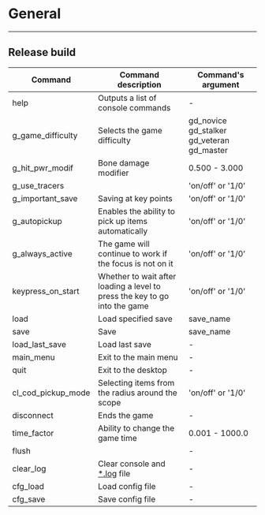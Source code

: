 # General

___

## Release build

| Command | Command description | Command's argument |
|---|---|---|
| help | Outputs a list of console commands | - |
| g_game_difficulty | Selects the game difficulty | gd_novice gd_stalker gd_veteran gd_master |
| g_hit_pwr_modif | Bone damage modifier | 0.500 - 3.000 |
| g_use_tracers |  | 'on/off' or '1/0' |
| g_important_save | Saving at key points | 'on/off' or '1/0' |
| g_autopickup | Enables the ability to pick up items automatically | 'on/off' or '1/0' |
| g_always_active | The game will continue to work if the focus is not on it | 'on/off' or '1/0' |
| keypress_on_start | Whether to wait after loading a level to press the key to go into the game | 'on/off' or '1/0' |
| load | Load specified save | save_name |
| save | Save | save_name |
| load_last_save | Load last save | - |
| main_menu | Exit to the main menu | - |
| quit | Exit to the desktop | - |
| cl_cod_pickup_mode | Selecting items from the radius around the scope | 'on/off' or '1/0' |
| disconnect | Ends the game | - |
| time_factor | Ability to change the game time | 0.001 - 1000.0 |
| flush |  | - |
| clear_log | Clear console and [*.log](../../references/file-formats/general/log.md) file | - |
| cfg_load | Load config file | - |
| cfg_save | Save config file | - |
